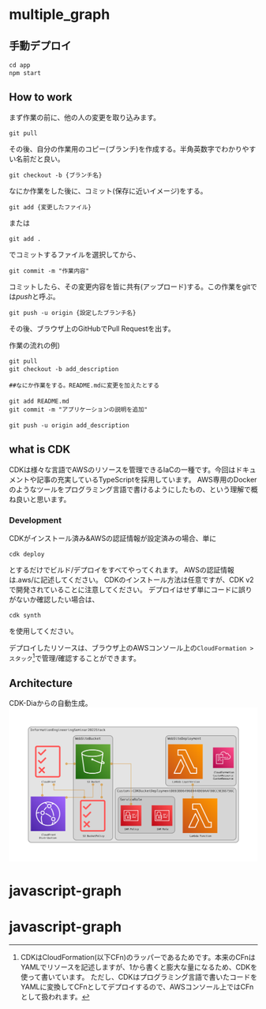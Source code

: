 # multiple_graph

## 手動デプロイ

```terminal
cd app
npm start
```

## How to work

まず作業の前に、他の人の変更を取り込みます。

```terminal
git pull
```

その後、自分の作業用のコピー(ブランチ)を作成する。半角英数字でわかりやすい名前だと良い。
```terminal
git checkout -b {ブランチ名}
```

なにか作業をした後に、コミット(保存に近いイメージ)をする。
```terminal
git add {変更したファイル}
```
または
```terminal
git add .
```
でコミットするファイルを選択してから、
```terminal
git commit -m "作業内容"
```
コミットしたら、その変更内容を皆に共有(アップロード)する。この作業をgitでは*push*と呼ぶ。
```terminal
git push -u origin {設定したブランチ名}
```
その後、ブラウザ上のGitHubでPull Requestを出す。

作業の流れの例)
```terminal
git pull
git checkout -b add_description

##なにか作業をする。README.mdに変更を加えたとする

git add README.md
git commit -m "アプリケーションの説明を追加"

git push -u origin add_description
```

## what is CDK
CDKは様々な言語でAWSのリソースを管理できるIaCの一種です。今回はドキュメントや記事の充実しているTypeScriptを採用しています。
AWS専用のDockerのようなツールをプログラミング言語で書けるようにしたもの、という理解で概ね良いと思います。
### Development
CDKがインストール済み&AWSの認証情報が設定済みの場合、単に
```shell
cdk deploy
```
とするだけでビルド/デプロイをすべてやってくれます。
AWSの認証情報は.aws/に記述してください。
CDKのインストール方法は任意ですが、CDK v2で開発されていることに注意してください。
デプロイはせず単にコードに誤りがないか確認したい場合は、
```shell
cdk synth
```
を使用してください。

デプロイしたリソースは、ブラウザ上のAWSコンソール上の`CloudFormation > スタック`[^1]で管理/確認することができます。
## Architecture
CDK-Diaからの自動生成。
![Architecture diagram](./md_asset/diagram.png)

[^1]:CDKはCloudFormation(以下CFn)のラッパーであるためです。本来のCFnはYAMLでリソースを記述しますが、1から書くと膨大な量になるため、CDKを使って書いています。
ただし、CDKはプログラミング言語で書いたコードをYAMLに変換してCFnとしてデプロイするので、AWSコンソール上ではCFnとして扱われます。
# javascript-graph
# javascript-graph
